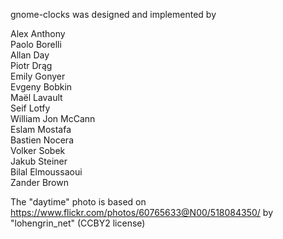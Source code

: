 gnome-clocks was designed and implemented by

Alex Anthony  
Paolo Borelli  
Allan Day  
Piotr Drąg  
Emily Gonyer  
Evgeny Bobkin  
Maël Lavault  
Seif Lotfy  
William Jon McCann  
Eslam Mostafa  
Bastien Nocera  
Volker Sobek  
Jakub Steiner  
Bilal Elmoussaoui  
Zander Brown

The "daytime" photo is based on <https://www.flickr.com/photos/60765633@N00/518084350/> by "lohengrin_net" (CCBY2 license)
